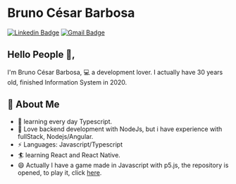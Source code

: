 # Bruno César Barbosa

[![Linkedin Badge](https://img.shields.io/badge/-BrunoBarbosa-blue?style=flat-square&logo=Linkedin&logoColor=white&link=https://www.linkedin.com/in/bruno-barbosa-35294718a/)](https://www.linkedin.com/in/bruno-barbosa-35294718a/)
[![Gmail Badge](https://img.shields.io/badge/-bruno.cbarbosa90@gmail.com-c14438?style=flat-square&logo=Gmail&logoColor=white&link=mailto:bruno.cbarbosa90@gmail.com)](mailto:bruno.cbarbosa90@gmail.com)

## Hello People 👋,           
I'm Bruno César Barbosa, 💻 a development lover. I actually have 30 years old, finished Information System in 2020.

## 🧐 About Me
- 🔭 learning every day Typescript.
- 🌱 Love backend development with NodeJs, but i have experience with fullStack, Nodejs/Angular. 
- ⚡ Languages: Javascript/Typescript
- 🏄‍ learning React and React Native.
- 😄 Actually I have a game made in Javascript with p5.js, the repository is opened, to play it, click [here](https://biohazard-escape.netlify.app).
